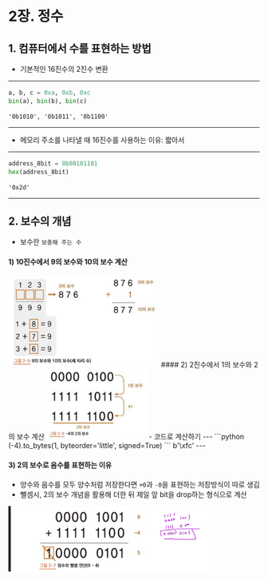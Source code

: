 # 2장. 정수
## 1. 컴퓨터에서 수를 표현하는 방법
- 기본적인 16진수의 2진수 변환
---
```python
a, b, c = 0xa, 0xb, 0xc
bin(a), bin(b), bin(c)
```
	'0b1010', '0b1011', '0b1100'

---
- 메모리 주소를 나타낼 때 16진수를 사용하는 이유: 짧아서
---
```python
address_8bit = 0b00101101
hex(address_8bit)
```
	'0x2d'
---

## 2. 보수의 개념
- 보수란 `보충해 주는 수`
#### 1) 10진수에서 9의 보수와 10의 보수 계산
<img src="./img/2-2-1.jpg" width="60%">
#### 2) 2진수에서 1의 보수와 2의 보수 계산
<img src="./img/2-2-2.jpg" width="40%">
- 코드로 계산하기
---
```python
(-4).to_bytes(1, byteorder='little', signed=True)
```
	b'\xfc'
---

#### 3) 2의 보수로 음수를 표현하는 이유
- 양수와 음수를 모두 양수처럼 저장한다면 `+0`과 `-0`을 표현하는 저장방식이 따로 생김
- 뺄셈시, 2의 보수 개념을 활용해 더한 뒤 제일 앞 bit을 drop하는 형식으로 계산
<img src="./img/2-2-3.jpeg" width="80%">
